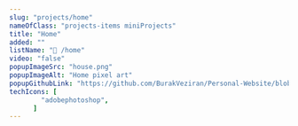 ```yaml
---
slug: "projects/home"
nameOfClass: "projects-items miniProjects"
title: "Home"
added: ""
listName: "🎨 /home"
video: "false"
popupImageSrc: "house.png"
popupImageAlt: "Home pixel art"
popupGithubLink: "https://github.com/BurakVeziran/Personal-Website/blob/main/static/house.png"
techIcons: [
        "adobephotoshop",
      ]
---
```

